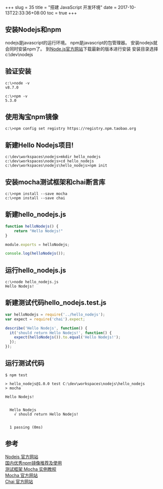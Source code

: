 +++
slug = 35
title = "搭建 JavaScript 开发环境"
date = 2017-10-13T22:33:36+08:00
toc = true
+++

## 安装Nodejs和npm
nodejs是javascript的运行环境。
npm是javascript的包管理器。
安装nodejs就会同时安装npm了。
到[Node.js官方网站](https://nodejs.org/)下载最新的版本进行安装
安装目录选择c:\dev\nodejs

## 验证安装
```
c:\>node -v
v8.7.0

c:\>npm -v
5.3.0
```

## 使用淘宝npm镜像
```
c:\>npm config set registry https://registry.npm.taobao.org
```

## 新建Hello Nodejs项目!
```
c:\dev\workspaces\nodejs>mkdir hello_nodejs
c:\dev\workspaces\nodejs>cd hello_nodejs
c:\dev\workspaces\nodejs\hello_nodejs>npm init
```

## 安装mocha测试框架和chai断言库
```
c:\>npm install --save mocha
c:\>npm install --save chai
```

## 新建hello_nodejs.js
```js
function helloNodejs() {
	return "Hello Nodejs!"
}

module.exports = helloNodejs;

console.log(helloNodejs());
```
## 运行hello_nodejs.js
```
c:\>node hello_nodejs.js
Hello Nodejs!
```

## 新建测试代码hello_nodejs.test.js
```js
var helloNodejs = require('../hello_nodejs');
var expect = require('chai').expect;

describe('Hello Nodejs', function() {
  it('should return Hello Nodejs!', function() {
  	expect(helloNodejs()).to.equal('Hello Nodejs!');
  });
});
```

## 运行测试代码
```
$ npm test

> hello_nodejs@1.0.0 test C:\dev\workspaces\nodejs\hello_nodejs
> mocha

Hello Nodejs!


  Hello Nodejs
    √ should return Hello Nodejs!


  1 passing (0ms)

```

## 参考

[Nodejs 官方网站](https://nodejs.org)  
[国内优秀npm镜像推荐及使用](http://riny.net/2014/cnpm/)  
[测试框架 Mocha 实例教程](http://www.ruanyifeng.com/blog/2015/12/a-mocha-tutorial-of-examples.html)  
[Mocha 官方网站](http://mochajs.org/)  
[Chai 官方网站](http://chaijs.com/)  